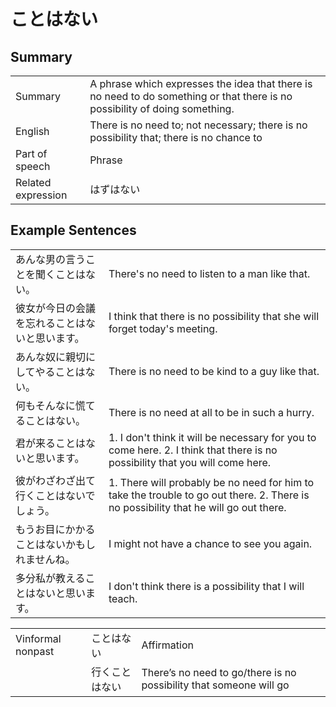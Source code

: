 # ことはない

## Summary

<table><tr>   <td>Summary</td>   <td>A phrase which expresses the idea that there is no need to do something or that there is no possibility of doing something.</td></tr><tr>   <td>English</td>   <td>There is no need to; not necessary; there is no possibility that; there is no chance to</td></tr><tr>   <td>Part of speech</td>   <td>Phrase</td></tr><tr>   <td>Related expression</td>   <td>はずはない</td></tr></table>

## Example Sentences

<table><tr>   <td>あんな男の言うことを聞くことはない。</td>   <td>There's no need to listen to a man like that.</td></tr><tr>   <td>彼女が今日の会議を忘れることはないと思います。</td>   <td>I think that there is no possibility that she will forget today's meeting.</td></tr><tr>   <td>あんな奴に親切にしてやることはない。</td>   <td>There is no need to be kind to a guy like that.</td></tr><tr>   <td>何もそんなに慌てることはない。</td>   <td>There is no need at all to be in such a hurry.</td></tr><tr>   <td>君が来ることはないと思います。</td>   <td>1. I don't think it will be necessary for you to come here. 2. I think that there is no possibility that you will come here.</td></tr><tr>   <td>彼がわざわざ出て行くことはないでしょう。</td>   <td>1. There will probably be no need for him to take the trouble to go out there.    2. There is no possibility that he will go out there.</td></tr><tr>   <td>もうお目にかかることはないかもしれませんね。</td>   <td>I might not have a chance to see you again.</td></tr><tr>   <td>多分私が教えることはないと思います。</td>   <td>I don't think there is a possibility that I will teach.</td></tr></table>

<table class="table"> <tbody><tr class="tr head"> <td class="td"><span class="bold"><span>Vinformal nonpast</span></span></td> <td class="td"><span class="concept">ことはない</span> </td> <td class="td"><span>Affirmation</span></td> </tr> <tr class="tr"> <td class="td"><span>&nbsp;</span></td> <td class="td"><span>行く<span class="concept">ことはない</span></span> </td> <td class="td"><span>There’s no need to go/there is no    possibility that someone will go</span></td> </tr> </tbody></table>

